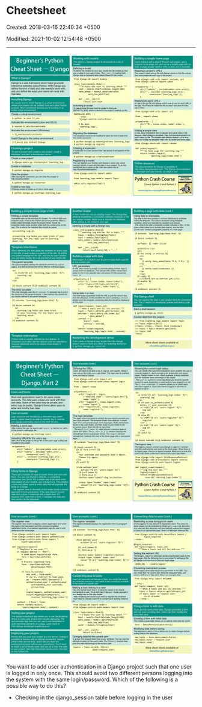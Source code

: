# Cheetsheet

Created: 2018-03-16 22:40:34 +0500

Modified: 2021-10-02 12:54:48 +0500

---

![image](media/Cheetsheet-image1.png)

![image](media/Cheetsheet-image2.png)

![](media/Cheetsheet-image3.png)

![image](media/Cheetsheet-image4.png)

You want to add user authentication in a Django project such that one user is logged in only once. This should avoid two different persons logging into the system with the same login/password. Which of the following is a possible way to do this?

- Checking in the django_session table before logging in the user
